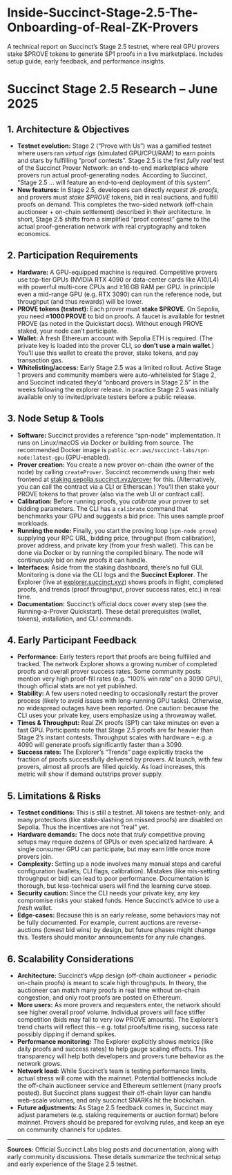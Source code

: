 # Inside-Succinct-Stage-2.5-The-Onboarding-of-Real-ZK-Provers
A technical report on Succinct’s Stage 2.5 testnet, where real GPU provers stake $PROVE tokens to generate SP1 proofs in a live marketplace. Includes setup guide, early feedback, and performance insights.

# Succinct Stage 2.5 Research – June 2025

## 1. Architecture & Objectives

- **Testnet evolution:** Stage 2 (“Prove with Us”) was a gamified testnet where users ran *virtual rigs* (simulated GPU/CPU/RAM) to earn points and stars by fulfilling “proof contests”. Stage 2.5 is the first *fully real* test of the Succinct Prover Network: an end-to-end marketplace where provers run actual proof-generating nodes. According to Succinct, “Stage 2.5 … will feature an end-to-end deployment of this system”.
- **New features:** In Stage 2.5, developers can directly *request zk-proofs*, and provers must *stake $PROVE* tokens, bid in real auctions, and fulfill proofs on demand. This completes the two-sided network (off-chain auctioneer + on-chain settlement) described in their architecture. In short, Stage 2.5 shifts from a simplified “proof contest” game to the actual proof-generation network with real cryptography and token economics.

## 2. Participation Requirements

- **Hardware:** A GPU-equipped machine is required. Competitive provers use top-tier GPUs (NVIDIA RTX 4090 or data-center cards like A10/L4) with powerful multi-core CPUs and ≥16 GB RAM per GPU. In principle even a mid-range GPU (e.g. RTX 3090) can run the reference node, but throughput (and thus rewards) will be lower.
- **PROVE tokens (testnet):** Each prover must **stake $PROVE**. On Sepolia, you need **≈1000 PROVE** to bid on proofs. A faucet is available for testnet PROVE (as noted in the Quickstart docs). Without enough PROVE staked, your node can’t participate.
- **Wallet:** A fresh Ethereum account with Sepolia ETH is required. (The private key is loaded into the prover CLI, so **don’t use a main wallet**.) You’ll use this wallet to create the prover, stake tokens, and pay transaction gas.
- **Whitelisting/access:** Early Stage 2.5 was a limited rollout. Active Stage 1 provers and community members were auto-whitelisted for Stage 2, and Succinct indicated they’d “onboard provers in Stage 2.5” in the weeks following the explorer release. In practice Stage 2.5 was initially available only to invited/private testers before a public release.

## 3. Node Setup & Tools

- **Software:** Succinct provides a reference “spn-node” implementation. It runs on Linux/macOS via Docker or building from source. The recommended Docker image is `public.ecr.aws/succinct-labs/spn-node:latest-gpu` (GPU-enabled).
- **Prover creation:** You create a new prover on-chain (the owner of the node) by calling `createProver`. Succinct recommends using their web frontend at [staking.sepolia.succinct.xyz/prover](https://staking.sepolia.succinct.xyz/prover) for this. (Alternatively, you can call the contract via a CLI or Etherscan.) You’ll then stake your PROVE tokens to that prover (also via the web UI or contract call).
- **Calibration:** Before running proofs, you *calibrate* your prover to set bidding parameters. The CLI has a `calibrate` command that benchmarks your GPU and suggests a bid price. This uses sample proof workloads.
- **Running the node:** Finally, you start the proving loop (`spn-node prove`) supplying your RPC URL, bidding price, throughput (from calibration), prover address, and private key (from your fresh wallet). This can be done via Docker or by running the compiled binary. The node will continuously bid on new proofs it can handle.
- **Interfaces:** Aside from the staking dashboard, there’s no full GUI. Monitoring is done via the CLI logs and the **Succinct Explorer**. The Explorer (live at [explorer.succinct.xyz](https://explorer.succinct.xyz)) shows proofs in flight, completed proofs, and trends (proof throughput, prover success rates, etc.) in real time.
- **Documentation:** Succinct’s official docs cover every step (see the Running-a-Prover Quickstart). These detail prerequisites (wallet, tokens), installation, and CLI commands.

## 4. Early Participant Feedback

- **Performance:** Early testers report that proofs are being fulfilled and tracked. The network Explorer shows a growing number of completed proofs and overall prover success rates. Some community posts mention very high proof-fill rates (e.g. “100% win rate” on a 3090 GPU), though official stats are not yet published.
- **Stability:** A few users noted needing to occasionally restart the prover process (likely to avoid issues with long-running GPU tasks). Otherwise, no widespread outages have been reported. One caution: because the CLI uses your private key, users emphasize using a throwaway wallet.
- **Times & Throughput:** Real ZK proofs (SP1) can take minutes on even a fast GPU. Participants note that Stage 2.5 proofs are far heavier than Stage 2’s instant contests. Throughput scales with hardware – e.g. a 4090 will generate proofs significantly faster than a 3090.
- **Success rates:** The Explorer’s “Trends” page explicitly tracks the fraction of proofs successfully delivered by provers. At launch, with few provers, almost all proofs are filled quickly. As load increases, this metric will show if demand outstrips prover supply.

## 5. Limitations & Risks

- **Testnet conditions:** This is still a testnet. All tokens are testnet-only, and many protections (like stake-slashing on missed proofs) are disabled on Sepolia. Thus the incentives are not “real” yet.
- **Hardware demands:** The docs note that *truly* competitive proving setups may require dozens of GPUs or even specialized hardware. A single consumer GPU can participate, but may earn little once more provers join.
- **Complexity:** Setting up a node involves many manual steps and careful configuration (wallets, CLI flags, calibration). Mistakes (like mis-setting throughput or bid) can lead to poor performance. Documentation is thorough, but less-technical users will find the learning curve steep.
- **Security caution:** Since the CLI needs your private key, any key compromise risks your staked funds. Hence Succinct’s advice to use a *fresh* wallet.
- **Edge-cases:** Because this is an early release, some behaviors may not be fully documented. For example, current auctions are reverse-auctions (lowest bid wins) by design, but future phases might change this. Testers should monitor announcements for any rule changes.

## 6. Scalability Considerations

- **Architecture:** Succinct’s vApp design (off-chain auctioneer + periodic on-chain proofs) is meant to scale high throughputs. In theory, the auctioneer can match many proofs in real time without on-chain congestion, and only root proofs are posted on Ethereum.
- **More users:** As more provers and requesters enter, the network should see higher overall proof volume. Individual provers will face stiffer competition (bids may fall to very low PROVE amounts). The Explorer’s trend charts will reflect this – e.g. total proofs/time rising, success rate possibly dipping if demand spikes.
- **Performance monitoring:** The Explorer explicitly shows metrics (like daily proofs and success rates) to help gauge scaling effects. This transparency will help both developers and provers tune behavior as the network grows.
- **Network load:** While Succinct’s team is testing performance limits, actual stress will come with the mainnet. Potential bottlenecks include the off-chain auctioneer service and Ethereum settlement (many proofs posted). But Succinct plans suggest their off-chain layer can handle web-scale volumes, and only succinct SNARKs hit the blockchain.
- **Future adjustments:** As Stage 2.5 feedback comes in, Succinct may adjust parameters (e.g. staking requirements or auction format) before mainnet. Provers should be prepared for evolving rules, and keep an eye on community channels for updates.

---

**Sources:** Official Succinct Labs blog posts and documentation, along with early community discussions. These details summarize the technical setup and early experience of the Stage 2.5 testnet.
